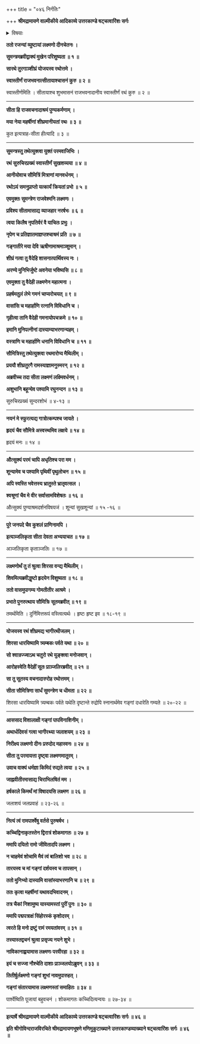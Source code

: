 +++
title = "०४६ निर्गतिः"

+++
**श्रीमद्रामायणे वाल्मीकीये आदिकाव्ये उत्तरकाण्डे षट्चत्वारिंशः सर्गः**

<details><summary>विषयाः</summary>

लक्ष्मणेन सीतां प्रति  
वन-नयनाय रामे तत्-प्रार्थना-स्मारणेन  
वन-गमनाय सज्जीभवन-चोदना ॥ १ ॥  
सीतया हर्षान् मुनि-पत्नीभ्यो दित्सया  
नाना-वसनाभरणाद्य्-आदानेन  
सु-मन्त्रानीत-रथारोहणम् ॥ २ ॥  
लक्ष्मणेन सीता--सु-मन्त्राभ्यां सह गङ्गा-तीरम् एत्य  
नाविकान् प्रति नौकानयन-चोदना ॥ ३ ॥
</details>

**ततो रजन्यां व्युष्टायां लक्ष्मणो दीनचेतनः ।**

**सुमन्त्रमब्रवीद्वाक्यं मुखेन परिशुष्यता ॥ १ ॥**

**सारथे तुरगाञ्शीघ्रं योजयस्व रथोत्तमे ।**

**स्वास्तीर्णं राजभवनात्सीतायाश्चासनं कुरु ॥ २ ॥**

स्वास्तीर्णमिति । सीतायाश्च शुभमासनं राजभवनादानीय स्वास्तीर्णं रथं कुरु ॥ २ ॥

****

**सीता हि राजवचनादाश्रमं पुण्यकर्मणाम् ।**

**मया नेया महर्षीणां शीघ्रमानीयतां रथः ॥ ३ ॥**

कुत इत्यत्राह-सीता हीत्यादि ॥ ३ ॥

****

**सुमन्त्रस्तु तथेत्युक्त्वा युक्तं परमवाजिभिः ।**

**रथं सुरुचिरप्रख्यं स्वास्तीर्णं सुखशय्यया ॥ ४ ॥**

**आनीयोवाच सौमित्रिं मित्राणां मानवर्धनम् ।**

**रथोऽयं समनुप्राप्तो यत्कार्यं क्रियतां प्रभो ॥ ५ ॥**

**एवमुक्तः सुमन्त्रेण राजवेश्मनि लक्ष्मणः ।**

**प्रविश्य सीतामासाद्य व्याजहार नरर्षभः ॥ ६ ॥**

**त्वया किलैष नृपतिर्वरं वै याचितः प्रभुः ।**

**नृपेण च प्रतिज्ञातमाज्ञप्तश्चाश्रमं प्रति ॥ ७ ॥**

**गङ्गातीरे मया देवि ऋषीणामाश्रमाञ्शुमान् ।**

**शीघ्रं गत्वा तु वैदेहि शासनात्पार्थिवस्य नः ।**

**अरण्ये मुनिभिर्जुष्टे अवनेया भविष्यसि ॥ ८ ॥**

**एवमुक्ता तु वैदेही लक्ष्मणेन महात्मना ।**

**प्रहर्षमतुलं लेभे गमनं चाप्यरोचयत् ॥ ९ ॥**

**वासांसि च महार्हाणि रत्नानि विविधानि च ।**

**गृहीत्वा तानि वैदेही गमनायोपचक्रमे ॥ १० ॥**

**इमानि मुनिपत्नीनां दास्याम्याभरणान्यहम् ।**

**वस्त्राणि च महार्हाणि धनानि विविधानि च ॥ ११ ॥**

**सौमित्रिस्तु तथेत्युक्त्वा रथमारोप्य मैथिलीम् ।**

**प्रययौ शीघ्रतुरगै रामस्याज्ञामनुस्मरन् ॥ १२ ॥**

**अब्रवीच्च तदा सीता लक्ष्मणं लक्ष्मिवर्धनम् ।**

**अशुभानि बहून्येव पश्यामि रघुनन्दन ॥ १३ ॥**

सुरुचिरप्रख्यं सुन्दरशोभं ॥ ४-१३ ॥

****

**नयनं मे स्फुरत्यद्य गात्रोत्कम्पश्च जायते ।**

**हृदयं चैव सौमित्रे अस्वस्थमिव लक्षये ॥ १४ ॥**

हृदयं मनः ॥ १४ ॥

****

**औत्सुक्यं परमं चापि अधृतिश्च परा मम ।**

**शून्यामेव च पश्यामि पृथिवीं पृथुलोचन ॥ १५ ॥**

**अपि स्वस्ति भवेत्तस्य भ्रातुस्ते भ्रातृवत्सल ।**

**श्वश्रूणां चैव मे वीर सर्वासामविशेषतः ॥ १६ ॥**

औत्सुक्यं पुण्याश्रमदर्शनविषयजं । शून्यां सुखशून्यां ॥ १५ -१६ ॥

****

**पुरे जनपदे चैव कुशलं प्राणिनामपि ।**

**इत्यञ्जलिकृता सीता देवता अभ्ययाचत ॥ १७ ॥**

अञ्जलिकृता कृताञ्जलिः ॥ १७ ॥

****

**लक्ष्मणोर्थं तु तं श्रुत्वा शिरसा वन्द्य मैथिलीम् ।**

**शिवमित्यब्रवीद्धृष्टो हृदयेन विशुष्यता ॥ १८ ॥**

**ततो वासमुपागम्य गोमतीतीर आश्रमे ।**

**प्रभाते पुनरुत्थाय सौमित्रिः सूतमब्रवीत् ॥ १९ ॥**

तमर्थमिति । दुर्निमित्तरूपं वस्त्वित्यर्थः । हृष्टः हृष्ट इव ॥ १८-१९ ॥

****

**योजयस्व रथं शीघ्रमद्य भागीरथीजलम् ।**

**शिरसा धारयिष्यामि त्र्यम्बकः पर्वते यथा ॥ २० ॥**

**सो श्वान्रज्ज्वाऽथ चतुरो रथे युङ्क्त्वा मनोजवान् ।**

**आरोहस्वेति वैदेहीं सूतः प्राञ्जलिरब्रवीत् ॥ २१ ॥**

**सा तु सूतस्य वचनादारुरोह रथोत्तमम् ।**

**सीता सौमित्रिणा सार्धं सुमन्त्रेण च धीमता ॥ २२ ॥**

शिरसा धारयिष्यामि त्र्यम्बकः पर्वते यथेति दृष्टान्ते रुद्रोपि स्नानार्थमेव गङ्गां दधारेति गम्यते ॥ २०-२२ ॥

****

**आससाद विशालाक्षी गङ्गां पापविनाशिनीम् ।**

**अथार्धदिवसं गत्वा भागीरथ्या जलाशयम् ॥ २३ ॥**

**निरीक्ष्य लक्ष्मणो दीनः प्ररुदोद महास्वनः ॥ २४ ॥**

**सीता तु परमायत्ता दृष्ट्वा लक्ष्मणमातुरम् ।**

**उवाच वाक्यं धर्मज्ञा किमिदं रुद्यते त्वया ॥ २५ ॥**

**जाह्नवीतीरमासाद्य चिराभिलषितं मम ।**

**हर्षकाले किमर्थं मां विषादयसि लक्ष्मण ॥ २६ ॥**

जलाशयं जलप्रवाहं ॥ २३-२६ ॥

****

**नित्यं त्वं रामपार्श्वेषु वर्तसे पुरुषर्षभ ।**

**कच्चिद्विनाकृतस्तेन द्विरात्रं शोकमागतः ॥ २७ ॥**

**ममापि दयितो रामो जीवितादपि लक्ष्मण ।**

**न चाहमेवं शोचामि मैवं त्वं बालिशो भव ॥ २८ ॥**

**तारयस्व च मां गङ्गां दर्शयस्व च तापसान् ।**

**ततो मुनिभ्यो दास्यामि वासांस्याभरणानि च ॥ २९ ॥**

**ततः कृत्वा महर्षीणां यथावदभिवादनम् ।**

**तत्र चैकां निशामुष्य यास्यामस्तां पुरीं पुनः ॥ ३० ॥**

**ममापि पद्मपत्राक्षं सिंहोरस्कं कृशोदरम् ।**

**त्वरते हि मनो द्रष्टुं रामं रमयतांवरम् ॥ ३१ ॥**

**तस्यास्तद्वचनं श्रुत्वा प्रसृज्य नयने शुभे ।**

**नाविकानाह्वयामास लक्ष्मणः परवीरहा ॥ ३२ ॥**

**इयं च सज्जा नौश्चेति दाशाः प्राञ्जलयोऽब्रुवन् ॥ ३३ ॥**

**तितीर्षुर्लक्ष्मणो गङ्गां शुभां नावमुपारुहत् ।**

**गङ्गां संतारयामास लक्ष्मणस्तां समाहितः ॥ ३४ ॥**

पार्श्वेष्विति पूजायां बहुवचनं । शोकमागतः कच्चिदित्यन्वयः ॥ २७-३४ ॥

****

**इत्यार्षे श्रीमद्रामायणे वाल्मीकीये आदिकाव्ये उत्तरकाण्डे षट्चत्वारिंशः सर्गः ॥ ४६ ॥**

**इति श्रीगोविन्दराजविरचिते श्रीमद्रामायणभूषणे मणिमुकुटाख्याने उत्तरकाण्डव्याख्याने षट्चत्वारिंशः सर्गः ॥ ४६ ॥**
